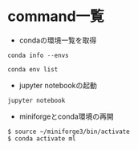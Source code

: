 command一覧
===

- condaの環境一覧を取得
```
conda info --envs
```
```
conda env list
```

- jupyter notebookの起動
```
jupyter notebook
```

- miniforgeとconda環境の再開
```
$ source ~/miniforge3/bin/activate
$ conda activate ml
```

